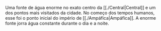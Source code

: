 Uma fonte de água enorme no exato centro da [[./Central|Central]] e um dos pontos mais visitados da cidade. No começo dos tempos humanos, esse foi o ponto inicial do império de [[./Ampáfica|Ampáfica]]. A enorme fonte jorra água constante durante o dia e a noite.
